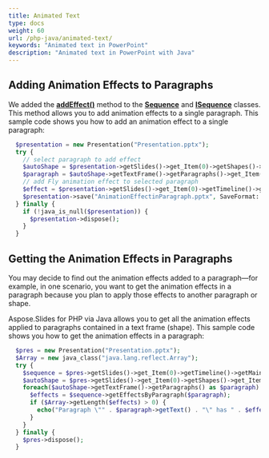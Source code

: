 ```yaml
---
title: Animated Text
type: docs
weight: 60
url: /php-java/animated-text/
keywords: "Animated text in PowerPoint"
description: "Animated text in PowerPoint with Java"
---
```


## Adding Animation Effects to Paragraphs

We added the [**addEffect()**](https://reference.aspose.com/slides/php-java/com.aspose.slides/Sequence#addEffect-com.aspose.slides.IParagraph-int-int-int-) method to the [**Sequence**](https://reference.aspose.com/slides/php-java/com.aspose.slides/Sequence) and [**ISequence**](https://reference.aspose.com/slides/php-java/com.aspose.slides/ISequence) classes. This method allows you to add animation effects to a single paragraph. This sample code shows you how to add an animation effect to a single paragraph:

```php
  $presentation = new Presentation("Presentation.pptx");
  try {
    // select paragraph to add effect
    $autoShape = $presentation->getSlides()->get_Item(0)->getShapes()->get_Item(0);
    $paragraph = $autoShape->getTextFrame()->getParagraphs()->get_Item(0);
    // add Fly animation effect to selected paragraph
    $effect = $presentation->getSlides()->get_Item(0)->getTimeline()->getMainSequence()->addEffect($paragraph, EffectType::Fly, EffectSubtype::Left, EffectTriggerType::OnClick);
    $presentation->save("AnimationEffectinParagraph.pptx", SaveFormat::Pptx);
  } finally {
    if (!java_is_null($presentation)) {
      $presentation->dispose();
    }
  }

```

## Getting the Animation Effects in Paragraphs

You may decide to find out the animation effects added to a paragraph—for example, in one scenario, you want to get the animation effects in a paragraph because you plan to apply those effects to another paragraph or shape.

Aspose.Slides for PHP via Java allows you to get all the animation effects applied to paragraphs contained in a text frame (shape). This sample code shows you how to get the animation effects in a paragraph:

```php
  $pres = new Presentation("Presentation.pptx");
  $Array = new java_class("java.lang.reflect.Array");
  try {
    $sequence = $pres->getSlides()->get_Item(0)->getTimeline()->getMainSequence();
    $autoShape = $pres->getSlides()->get_Item(0)->getShapes()->get_Item(0);
    foreach($autoShape->getTextFrame()->getParagraphs() as $paragraph) {
      $effects = $sequence->getEffectsByParagraph($paragraph);
      if ($Array->getLength($effects) > 0) {
        echo("Paragraph \"" . $paragraph->getText() . "\" has " . $effects[0]->getType() . " effect.");
      }
    }
  } finally {
    $pres->dispose();
  }

```
